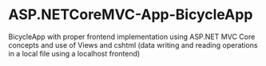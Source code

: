 # ASP.NETCoreMVC-App-BicycleApp
BicycleApp with proper frontend implementation using ASP.NET MVC Core concepts and use of Views and cshtml (data writing and reading operations in a local file using a localhost frontend)
